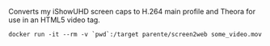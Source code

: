 Converts my iShowUHD screen caps to H.264 main profile and Theora for use in an HTML5 video tag.

```
docker run -it --rm -v `pwd`:/target parente/screen2web some_video.mov
```